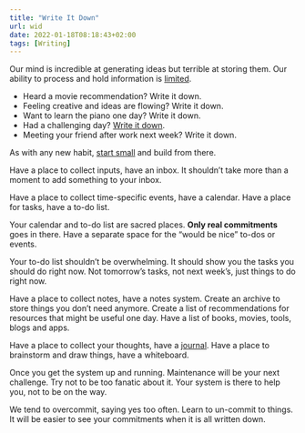 ```yaml
---
title: "Write It Down"
url: wid
date: 2022-01-18T08:18:43+02:00
tags: [Writing]
---
```


Our mind is incredible at generating ideas but terrible at storing them. Our ability to process and hold information is [limited](https://en.wikipedia.org/wiki/The_Magical_Number_Seven,_Plus_or_Minus_Two).

* Heard a movie recommendation?
 Write it down.
* Feeling creative and ideas are flowing?
Write it down.
* Want to learn the piano one day?
Write it down.
* Had a challenging day?
[Write it down](/personal-journal).
* Meeting your friend after work next week?
Write it down.


As with any new habit, [start small](/mvh) and build from there.

Have a place to collect inputs, have an inbox. It shouldn’t take more than a moment to add something to your inbox.

Have a place to collect time-specific events, have a calendar. Have a place for tasks, have a to-do list.

Your calendar and to-do list are sacred places. **Only real commitments** goes in there. Have a separate space for the “would be nice” to-dos or events.

Your to-do list shouldn’t be overwhelming. It should show you the tasks you should do right now. Not tomorrow’s tasks, not next week’s, just things to do right now.

Have a place to collect notes, have a notes system. Create an archive to store things you don’t need anymore. Create a list of recommendations for resources that might be useful one day. Have a list of books, movies, tools, blogs and apps.

Have a place to collect your thoughts, have a [journal](/personal-journal). Have a place to brainstorm and draw things, have a whiteboard.


Once you get the system up and running. Maintenance will be your next challenge. Try not to be too fanatic about it. Your system is there to help you, not to be on the way.

We tend to overcommit, saying yes too often. Learn to un-commit to things. It will be easier to see your commitments when it is all written down.
